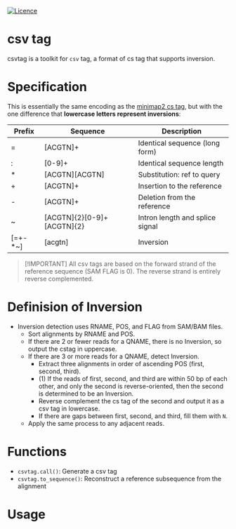 [![Licence](https://img.shields.io/badge/License-MIT-9cf.svg?style=flat-square)](https://choosealicense.com/licenses/mit/)

# csv tag

csvtag is a toolkit for `csv` tag, a format of cs tag that supports inversion.

# Specification

This is essentially the same encoding as the [minimap2 cs tag](https://lh3.github.io/minimap2/minimap2.html#10), but with the one difference that **lowercase letters represent inversions**:

| Prefix  | Sequence                   | Description                     |
| ------- | -------------------------- | ------------------------------- |
| =       | [ACGTN]+                   | Identical sequence (long form)  |
| :       | [0-9]+                     | Identical sequence length       |
| *       | [ACGTN][ACGTN]             | Substitution: ref to query      |
| +       | [ACGTN]+                   | Insertion to the reference      |
| -       | [ACGTN]+                   | Deletion from the reference     |
| ~       | [ACGTN]{2}[0-9]+[ACGTN]{2} | Intron length and splice signal |
| [=+-*~] | [acgtn]                    | Inversion                       |

> [!IMPORTANT] All csv tags are based on the forward strand of the reference sequence (SAM FLAG is 0). The reverse strand is entirely reverse complemented.


# Definision of Inversion

- Inversion detection uses RNAME, POS, and FLAG from SAM/BAM files.
  - Sort alignments by RNAME and POS.
  - If there are 2 or fewer reads for a QNAME, there is no Inversion, so output the cstag in uppercase.
  - If there are 3 or more reads for a QNAME, detect Inversion.
    - Extract three alignments in order of ascending POS (first, second, third).
    - (1) If the reads of first, second, and third are within 50 bp of each other, and only the second is reverse-oriented, then the second is determined to be an Inversion.
    - Reverse complement the cs tag of the second and output it as a csv tag in lowercase.
    - If there are gaps between first, second, and third, fill them with `N`.
  - Apply the same process to any adjacent reads.


# Functions

- `csvtag.call()`: Generate a csv tag
- `csvtag.to_sequence()`: Reconstruct a reference subsequence from the alignment
<!-- - `csvtag.to_vcf()`: Generate an VCF representation -->
<!-- - `csvtag.to_html()`: Generate an HTML representation -->


# Usage

